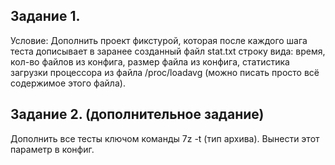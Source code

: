 ## Задание 1.
Условие:
Дополнить проект фикстурой, которая после каждого шага теста дописывает в заранее созданный файл stat.txt строку вида:
время, кол-во файлов из конфига, размер файла из конфига, статистика загрузки процессора из файла /proc/loadavg (можно писать просто всё содержимое этого файла).

## Задание 2. (дополнительное задание)
Дополнить все тесты ключом команды 7z -t (тип архива). Вынести этот параметр в конфиг.